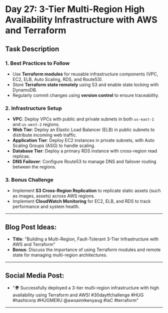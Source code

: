 # Day 27: 3-Tier Multi-Region High Availability Infrastructure with AWS and Terraform

## Task Description

### 1. **Best Practices to Follow**
   - Use **Terraform modules** for reusable infrastructure components (VPC, EC2, ELB, Auto Scaling, RDS, and Route53).
   - Store **Terraform state remotely** using S3 and enable state locking with DynamoDB.
   - Regularly commit changes using **version control** to ensure traceability.

### 2. **Infrastructure Setup**
   - **VPC**: Deploy VPCs with public and private subnets in both `us-east-1` and `us-west-2` regions.
   - **Web Tier**: Deploy an Elastic Load Balancer (ELB) in public subnets to distribute incoming web traffic.
   - **Application Tier**: Deploy EC2 instances in private subnets, with Auto Scaling Groups (ASG) to handle scaling.
   - **Database Tier**: Deploy a primary RDS instance with cross-region read replicas.
   - **DNS Failover**: Configure Route53 to manage DNS and failover routing between the regions.

### 3. **Bonus Challenge**
   - Implement **S3 Cross-Region Replication** to replicate static assets (such as images, assets) across AWS regions.
   - Implement **CloudWatch Monitoring** for EC2, ELB, and RDS to track performance and system health.

---

## Blog Post Ideas:
- **Title**: "Building a Multi-Region, Fault-Tolerant 3-Tier Infrastructure with AWS and Terraform"
- **Bonus**: Discuss the importance of using Terraform modules and remote state for managing multi-region architectures.

---

## Social Media Post:
- "🌍 Successfully deployed a 3-tier multi-region infrastructure with high availability using Terraform and AWS! #30daytfchallenge #HUG #hashicorp #HUGMERU @awsaimlkenyaug #IaC #terraform"

---





